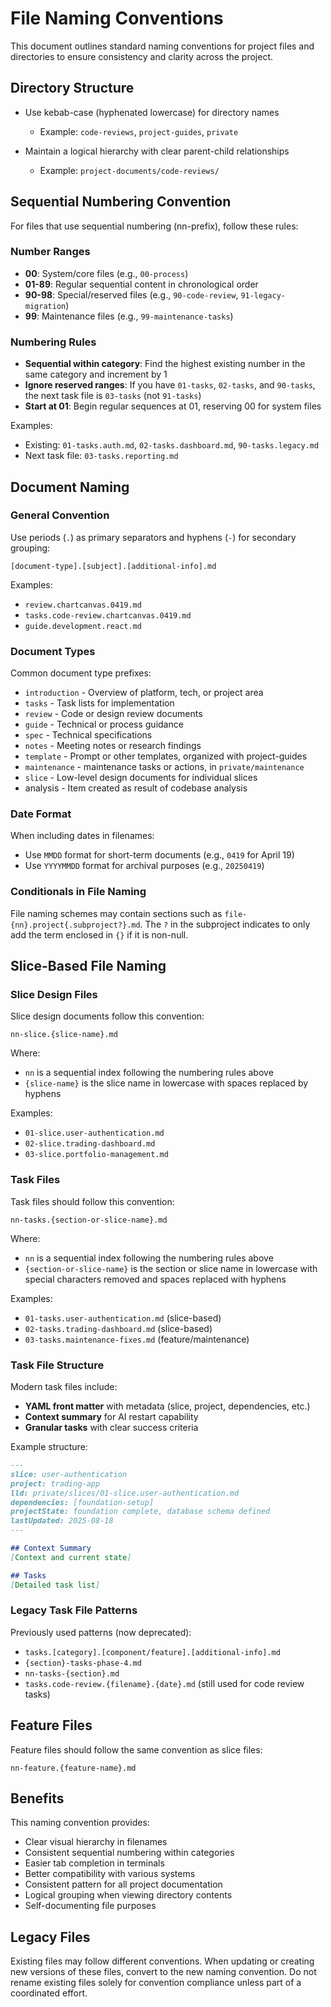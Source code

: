 # File Naming Conventions
This document outlines standard naming conventions for project files and directories to ensure consistency and clarity across the project.

## Directory Structure
- Use kebab-case (hyphenated lowercase) for directory names
  - Example: `code-reviews`, `project-guides`, `private`

- Maintain a logical hierarchy with clear parent-child relationships
  - Example: `project-documents/code-reviews/`

## Sequential Numbering Convention

For files that use sequential numbering (nn-prefix), follow these rules:

### Number Ranges
- **00**: System/core files (e.g., `00-process`)
- **01-89**: Regular sequential content in chronological order
- **90-98**: Special/reserved files (e.g., `90-code-review`, `91-legacy-migration`)
- **99**: Maintenance files (e.g., `99-maintenance-tasks`)

### Numbering Rules
- **Sequential within category**: Find the highest existing number in the same category and increment by 1
- **Ignore reserved ranges**: If you have `01-tasks`, `02-tasks`, and `90-tasks`, the next task file is `03-tasks` (not `91-tasks`)
- **Start at 01**: Begin regular sequences at 01, reserving 00 for system files

Examples:
- Existing: `01-tasks.auth.md`, `02-tasks.dashboard.md`, `90-tasks.legacy.md`
- Next task file: `03-tasks.reporting.md`

## Document Naming

### General Convention

Use periods (`.`) as primary separators and hyphens (`-`) for secondary grouping:
```
[document-type].[subject].[additional-info].md
```

Examples:
- `review.chartcanvas.0419.md`
- `tasks.code-review.chartcanvas.0419.md`
- `guide.development.react.md`

### Document Types

Common document type prefixes:
- `introduction` - Overview of platform, tech, or project area
- `tasks` - Task lists for implementation
- `review` - Code or design review documents
- `guide` - Technical or process guidance
- `spec` - Technical specifications
- `notes` - Meeting notes or research findings
- `template` - Prompt or other templates, organized with project-guides
- `maintenance` - maintenance tasks or actions, in `private/maintenance`
- `slice` - Low-level design documents for individual slices
-  analysis - Item created as result of codebase analysis

### Date Format
When including dates in filenames:
- Use `MMDD` format for short-term documents (e.g., `0419` for April 19)
- Use `YYYYMMDD` format for archival purposes (e.g., `20250419`)

### Conditionals in File Naming
File naming schemes may contain sections such as `file-{nn}.project{.subproject?}.md`.  The `?` in the subproject indicates to only add the term enclosed in `{}` if it is non-null.

## Slice-Based File Naming

### Slice Design Files
Slice design documents follow this convention:
```
nn-slice.{slice-name}.md
```

Where:
- `nn` is a sequential index following the numbering rules above
- `{slice-name}` is the slice name in lowercase with spaces replaced by hyphens

Examples:
- `01-slice.user-authentication.md`
- `02-slice.trading-dashboard.md`
- `03-slice.portfolio-management.md`

### Task Files
Task files should follow this convention:

```
nn-tasks.{section-or-slice-name}.md
```

Where:
- `nn` is a sequential index following the numbering rules above
- `{section-or-slice-name}` is the section or slice name in lowercase with special characters removed and spaces replaced with hyphens

Examples:
- `01-tasks.user-authentication.md` (slice-based)
- `02-tasks.trading-dashboard.md` (slice-based)
- `03-tasks.maintenance-fixes.md` (feature/maintenance)

### Task File Structure
Modern task files include:
- **YAML front matter** with metadata (slice, project, dependencies, etc.)
- **Context summary** for AI restart capability
- **Granular tasks** with clear success criteria

Example structure:
```markdown
---
slice: user-authentication
project: trading-app
lld: private/slices/01-slice.user-authentication.md
dependencies: [foundation-setup]
projectState: foundation complete, database schema defined
lastUpdated: 2025-08-18
---

## Context Summary
[Context and current state]

## Tasks
[Detailed task list]
```

### Legacy Task File Patterns
Previously used patterns (now deprecated):
- `tasks.[category].[component/feature].[additional-info].md`
- `{section}-tasks-phase-4.md`
- `nn-tasks-{section}.md`
- `tasks.code-review.{filename}.{date}.md` (still used for code review tasks)

## Feature Files
Feature files should follow the same convention as slice files:
```
nn-feature.{feature-name}.md
```

## Benefits
This naming convention provides:
- Clear visual hierarchy in filenames
- Consistent sequential numbering within categories
- Easier tab completion in terminals
- Better compatibility with various systems
- Consistent pattern for all project documentation
- Logical grouping when viewing directory contents
- Self-documenting file purposes

## Legacy Files
Existing files may follow different conventions. When updating or creating new versions of these files, convert to the new naming convention. Do not rename existing files solely for convention compliance unless part of a coordinated effort.